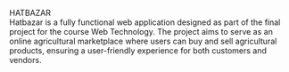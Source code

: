 HATBAZAR
<br>
Hatbazar is a fully functional web application designed as part of the final project for the course Web Technology. The project aims to serve as an online agricultural marketplace where users can buy and sell agricultural products, ensuring a user-friendly experience for both customers and vendors.
